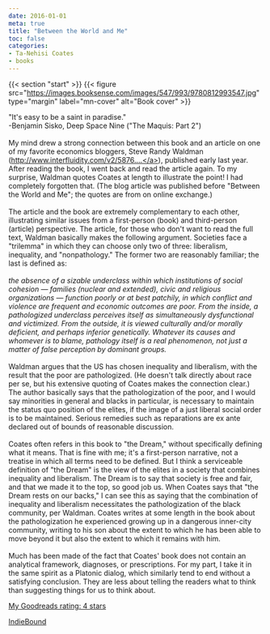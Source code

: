 ```yaml
---
date: 2016-01-01
meta: true
title: "Between the World and Me"
toc: false
categories:
- Ta-Nehisi Coates
- books
---
```


{{< section "start" >}}
{{< figure src="https://images.booksense.com/images/547/993/9780812993547.jpg" type="margin" label="mn-cover" alt="Book cover" >}}

"It's easy to be a saint in paradise." <br />-Benjamin Sisko, Deep Space Nine ("The Maquis: Part 2")<br /><br />My mind drew a strong connection between this book and an article on one of my favorite economics bloggers, Steve Randy Waldman (<a target="_blank" href="http://www.interfluidity.com/v2/5876.html" rel="nofollow noopener">http://www.interfluidity.com/v2/5876....</a>), published early last year. After reading the book, I went back and read the article again. To my surprise, Waldman quotes Coates at length to illustrate the point! I had completely forgotten that. (The blog article was published before "Between the World and Me"; the quotes are from on online exchange.)<br /><br />The article and the book are extremely complementary to each other, illustrating similar issues from a first-person (book) and third-person (article) perspective. The article, for those who don't want to read the full text, Waldman basically makes the following argument. Societies face a "trilemma" in which they can choose only two of three: liberalism, inequality, and "nonpathology." The former two are reasonably familiar; the last is defined as:<br /><br /><i>the absence of a sizable underclass within which institutions of social cohesion — families (nuclear and extended), civic and religious organizations — function poorly or at best patchily, in which conflict and violence are frequent and economic outcomes are poor. From the inside, a pathologized underclass perceives itself as simultaneously dysfunctional and victimized. From the outside, it is viewed culturally and/or morally deficient, and perhaps inferior genetically. Whatever its causes and whomever is to blame, pathology itself is a real phenomenon, not just a matter of false perception by dominant groups.</i><br /><br />Waldman argues that the US has chosen inequality and liberalism, with the result that the poor are pathologized. (He doesn't talk directly about race per se, but his extensive quoting of Coates makes the connection clear.) The author basically says that the pathologization of the poor, and I would say minorities in general and blacks in particular, is necessary to maintain the status quo position of the elites, if the image of a just liberal social order is to be maintained. Serious remedies such as reparations are ex ante declared out of bounds of reasonable discussion.<br /><br />Coates often refers in this book to "the Dream," without specifically defining what it means. That is fine with me; it's a first-person narrative, not a treatise in which all terms need to be defined. But I think a serviceable definition of "the Dream" is the view of the elites in a society that combines inequality and liberalism. The Dream is to say that society is free and fair, and that we made it to the top, so good job us. When Coates says that "the Dream rests on our backs," I can see this as saying that the combination of inequality and liberalism necessitates the pathologization of the black community, per Waldman. Coates writes at some length in the book about the pathologization he experienced growing up in a dangerous inner-city community, writing to his son about the extent to which he has been able to move beyond it but also the extent to which it remains with him. <br /><br />Much has been made of the fact that Coates' book does not contain an analytical framework, diagnoses, or prescriptions. For my part, I take it in the same spirit as a Platonic dialog, which similarly tend to end without a satisfying conclusion. They are less about telling the readers what to think than suggesting things for us to think about.

[My Goodreads rating: 4 stars](https://www.goodreads.com/review/show/1484604579)  

[IndieBound](https://www.indiebound.org/book/9780812993547)
